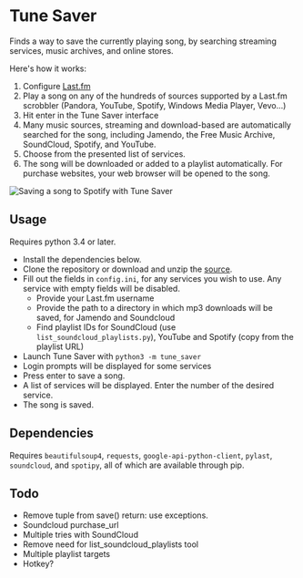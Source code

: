 Tune Saver
==========
Finds a way to save the currently playing song, by searching streaming services, music archives, and online stores.

Here's how it works:

1. Configure [Last.fm](http://www.last.fm)
2. Play a song on any of the hundreds of sources supported by a Last.fm
scrobbler (Pandora, YouTube, Spotify, Windows Media Player, Vevo...)
3. Hit enter in the Tune Saver interface
4. Many music sources, streaming and download-based are
automatically searched for the song, including
Jamendo, the Free Music Archive, SoundCloud, Spotify, and YouTube.
5. Choose from the presented list of services.
6. The song will be downloaded or added to a playlist automatically.
For purchase websites, your web browser will be opened to the song.

![Saving a song to Spotify with Tune Saver](images/tunesaver.gif)

Usage
-----
Requires python 3.4 or later.

* Install the dependencies below.
* Clone the repository or download and unzip the [source](https://github.com/clentner/Tune-Saver/archive/master.zip).
* Fill out the fields in `config.ini`, for any services you wish to use. Any service with empty fields will be disabled.
    - Provide your Last.fm username
    - Provide the path to a directory in which mp3 downloads will be saved, for Jamendo and Soundcloud
    - Find playlist IDs for SoundCloud (use `list_soundcloud_playlists.py`), YouTube and Spotify (copy from the playlist URL)
* Launch Tune Saver with `python3 -m tune_saver`
* Login prompts will be displayed for some services
* Press enter to save a song.
* A list of services will be displayed. Enter the number of the desired service.
* The song is saved.


Dependencies
------------
Requires `beautifulsoup4`, `requests`, `google-api-python-client`, `pylast`, 
`soundcloud`, and `spotipy`, all of which are available through pip.


Todo
----
* Remove tuple from save() return: use exceptions.
* Soundcloud purchase_url
* Multiple tries with SoundCloud
* Remove need for list_soundcloud_playlists tool
* Multiple playlist targets
* Hotkey?
